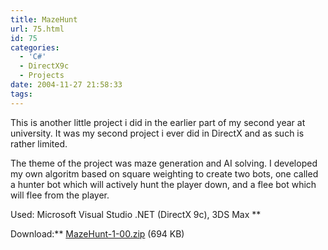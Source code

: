 ```yaml
---
title: MazeHunt
url: 75.html
id: 75
categories:
  - 'C#'
  - DirectX9c
  - Projects
date: 2004-11-27 21:58:33
tags:
---
```


<span>This is another little project i did in the earlier part of my second year at university. It was my second project i ever did in DirectX and as such is rather limited. 



The theme of the project was maze generation and AI solving. I developed my own algoritm based on square weighting to create two bots, one called a hunter bot which will actively hunt the player down, and a flee bot which will flee from the player.</span>

Used: Microsoft Visual Studio .NET (DirectX 9c), 3DS Max <span>**

Download:** [MazeHunt-1-00.zip](https://www.mikecann.co.uk/Files/MazeHunt-1-00.zip) (694 KB)</span>